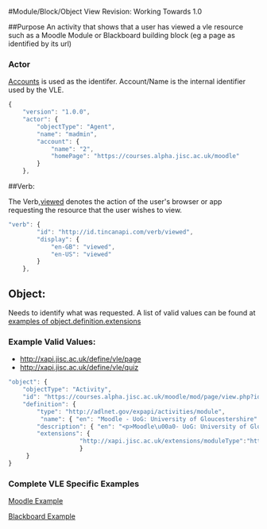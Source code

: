 #Module/Block/Object View
Revision: Working Towards 1.0

##Purpose
An activity that shows that a user has viewed a vle resource such as a Moodle Module or Blackboard building block (eg a page as identified by its url)

### Actor
[Accounts](/common_statements.md#actor.account) is used as the identifer.  Account/Name is the internal identifier used by the VLE.
``` Javascript
{
    "version": "1.0.0",
    "actor": {
        "objectType": "Agent",
        "name": "madmin",
        "account": {
            "name": "2",
            "homePage": "https://courses.alpha.jisc.ac.uk/moodle"
        }
    },
```

##Verb:

The Verb,[viewed](/vocabulary.md#verbs) denotes the action of the user's browser or app requesting the resource that the user wishes to view.

``` javascript
"verb": {
        "id": "http://id.tincanapi.com/verb/viewed",
        "display": {
            "en-GB": "viewed",
            "en-US": "viewed"
        }
    },
```

## Object:
Needs to identify what was requested. A list of valid values can be found at [examples of object.definition.extensions](vocabulary#Object.definition.extension)

### Example Valid Values:
- http://xapi.jisc.ac.uk/define/vle/page
- http://xapi.jisc.ac.uk/define/vle/quiz


``` javascript
"object": {
	"objectType": "Activity",
	"id": "https://courses.alpha.jisc.ac.uk/moodle/mod/page/view.php?id=250"   	 	//  unique id or url of the item being logged into
	"definition": {
		"type": "http://adlnet.gov/expapi/activities/module",			//  definition type as above
		 "name": { "en": "Moodle - UoG: University of Gloucestershire" },			   //  name of item as returned by VLE
		"description": { "en": "<p>Moodle\u00a0- UoG: University of Gloucestershire</p>"	 } //  description of item as returned by VLE
		"extensions": {
    				"http://xapi.jisc.ac.uk/extensions/moduleType":"http://xapi.jisc.ac.uk/define/vle/page",
            	 	}
	 }
}
```

### Complete VLE Specific Examples
[Moodle Example](/vle/moodle/moduleview.js)

[Blackboard Example](/vle/blackboard/examples.md)
